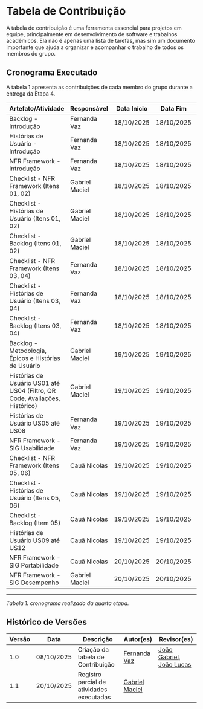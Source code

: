 # Tabela de Contribuição

A tabela de contribuição é uma ferramenta essencial para projetos em equipe, principalmente em desenvolvimento de software e trabalhos acadêmicos. Ela não é apenas uma lista de tarefas, mas sim um documento importante que ajuda a organizar e acompanhar o trabalho de todos os membros do grupo.

## Cronograma Executado

A tabela 1 apresenta as contribuições de cada membro do grupo durante a entrega da Etapa 4.

| Artefato/Atividade | Responsável | Data Início | Data Fim | Link da Atividade |
|---------------------|-------------|-------------|----------|-------------------|
| Backlog - Introdução | Fernanda Vaz | 18/10/2025 | 18/10/2025 | [backlog.md](../modelagem_requisitos_02/backlog.md) |
| Histórias de Usuário - Introdução | Fernanda Vaz | 18/10/2025 | 18/10/2025 | [historias_de_usuario.md](../modelagem_requisitos_02/historias_de_usuario.md) |
| NFR Framework - Introdução | Fernanda Vaz | 18/10/2025 | 18/10/2025 | [nfr.md](../modelagem_requisitos_02/nfr.md) |
| Checklist - NFR Framework (Itens 01, 02) | Gabriel Maciel | 18/10/2025 | 18/10/2025 | [lista04.md](../checklist/lista04.md) |
| Checklist - Histórias de Usuário (Itens 01, 02) | Gabriel Maciel | 18/10/2025 | 18/10/2025 | [lista04.md](../checklist/lista04.md) |
| Checklist - Backlog (Itens 01, 02) | Gabriel Maciel | 18/10/2025 | 18/10/2025 | [lista04.md](../checklist/lista04.md) |
| Checklist - NFR Framework (Itens 03, 04) | Fernanda Vaz | 18/10/2025 | 18/10/2025 | [lista04.md](../checklist/lista04.md) |
| Checklist - Histórias de Usuário (Itens 03, 04) | Fernanda Vaz | 18/10/2025 | 18/10/2025 | [lista04.md](../checklist/lista04.md) |
| Checklist - Backlog (Itens 03, 04) | Fernanda Vaz | 18/10/2025 | 18/10/2025 | [lista04.md](../checklist/lista04.md) |
| Backlog - Metodologia, Épicos e Histórias de Usuário | Gabriel Maciel | 19/10/2025 | 19/10/2025 | [backlog.md](../modelagem_requisitos_02/backlog.md) |
| Histórias de Usuário US01 até US04 (Filtro, QR Code, Avaliações, Histórico) | Gabriel Maciel | 19/10/2025 | 19/10/2025 | [historias_de_usuario.md](../modelagem_requisitos_02/historias_de_usuario.md) |
| Histórias de Usuário US05 até US08 | Fernanda Vaz | 19/10/2025 | 19/10/2025 | [historias_de_usuario.md](../modelagem_requisitos_02/historias_de_usuario.md) |
| NFR Framework - SIG Usabilidade | Fernanda Vaz | 19/10/2025 | 19/10/2025 | [nfr.md](../modelagem_requisitos_02/nfr.md) |
| Checklist - NFR Framework (Itens 05, 06) | Cauã Nicolas | 19/10/2025 | 19/10/2025 | [lista04.md](../checklist/lista04.md) |
| Checklist - Histórias de Usuário (Itens 05, 06) | Cauã Nicolas | 19/10/2025 | 19/10/2025 | [lista04.md](../checklist/lista04.md) |
| Checklist - Backlog (Item 05) | Cauã Nicolas | 19/10/2025 | 19/10/2025 | [lista04.md](../checklist/lista04.md) |
| Histórias de Usuário US09 até US12 | Cauã Nicolas | 19/10/2025 | 19/10/2025 | [historias_de_usuario.md](../modelagem_requisitos_02/historias_de_usuario.md) | 
| NFR Framework - SIG Portabilidade | Cauã Nicolas | 20/10/2025 | 20/10/2025 | [nfr.md](../modelagem_requisitos_02/nfr.md) |
| NFR Framework - SIG Desempenho | Gabriel Maciel | 20/10/2025 | 20/10/2025 | [nfr.md](../modelagem_requisitos_02/nfr.md) |

---
*Tabela 1: cronograma realizado da quarta etapa.*

## Histórico de Versões

| Versão | Data       | Descrição                          | Autor(es)       | Revisor(es)          |
|--------|------------|------------------------------------|----------------|---------------------|
| 1.0    | 08/10/2025 | Criação da tabela de Contribuição  | [Fernanda Vaz](https://github.com/Fernandavazgit1) | [João Gabriel](https://github.com/JoaoComTil), [João Lucas](https://github.com/Joaolramos) |
| 1.1 | 20/10/2025 | Registro parcial de atividades executadas | [Gabriel Maciel](https://github.com/GabrielMacielBR) | |
